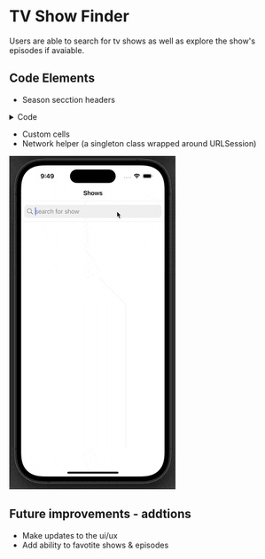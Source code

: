 # TV Show Finder
Users are able to search for tv shows as well as explore the show's episodes if avaiable.

## Code Elements 
- Season secction headers

<details>
<summary>Code</summary>

``` Swift
private func getSeasonSections() {
        let sortedEpisodes = episodes.sorted { $0.season < $1.season }
        let uniqueSeasons = Set(sortedEpisodes.map { $0.season })
        var sections = Array(repeating: [Episode](), count: uniqueSeasons.count)
        var currentIndex = 0
        var currentSeason = sortedEpisodes.first?.season ?? 0
        
        for episode in sortedEpisodes {
            if episode.season == currentSeason {
                sections[currentIndex].append(episode)
            } else {
                currentIndex += 1
                currentSeason = episode.season
                sections[currentIndex].append(episode)
            }
        }
        seasonSections = sections
    }
```
</details>
    
- Custom cells
- Network helper (a singleton class wrapped around URLSession)


![tvGif](Assets/TVShow.gif)

## Future improvements - addtions 
- Make updates to the ui/ux
- Add ability to favotite shows & episodes 
